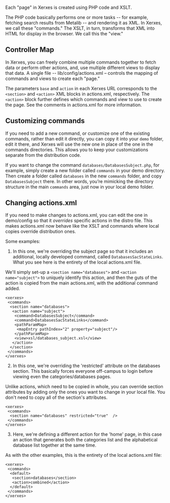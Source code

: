 Each "page" in Xerxes is created using PHP code and XSLT.

The PHP code basically performs one or more tasks -- for example, fetching search results from Metalib -- and rendering it as XML.  In Xerxes, we call these "commands."  The XSLT, in turn, transforms that XML into HTML for display in the browser.  We call this the "view."

## Controller Map ##

In Xerxes, you can freely combine multiple commands together to fetch data or perform other actions, and, use multiple different views to display that data.  A single file -- lib/config/actions.xml – controls the mapping of commands and views to create each "page."

The parameters `base` and `action` in each Xerxes URL corresponds to the `<section>` and `<action>` XML blocks in actions.xml, respectively.  The `<action>` block further defines which commands and view to use to create the page.  See the comments in actions.xml for more information.

## Customizing commands ##

If you need to add a new command, or customize one of the existing commands, rather than edit it directly, you can copy it into your `demo` folder, edit it there, and Xerxes will use the new one in place of the one in the commands directories.  This allows you to keep your customizations separate from the distribution code.

If you want to change the command `databases/DatabasesSubject.php`, for example, simply create a new folder called `commands` in your demo directory.  Then create a folder called `databases` in the new `commands` folder, and copy `DatabasesSubject` there.  In other words, you’re mimicking the directory structure in the main `commands` area, just now in your local demo folder.

## Changing actions.xml ##

If you need to make changes to actions.xml, you can edit the one in demo/config so that it _overrides_ specific actions in the distro file.  This makes actions.xml now behave like the XSLT and commands where local copies override distribution ones.

Some examples:

1. In this one, we're overriding the subject page so that it includes an additional, locally developed command, called `DatabasesSacStateLinks`.  What you see here is the entirety of the local actions.xml file.

We'll simply set-up a `<section name="databases">`  and `<action name="subject">` to uniquely identify this action, and then the guts of the action is copied from the main actions.xml, with the additional command added.

```
<xerxes> 
 <commands> 
  <section name="databases"> 
   <action name="subject"> 
    <command>DatabasesSubject</command> 
    <command>DatabasesSacStateLinks</command> 
    <pathParamMap> 
     <mapEntry pathIndex="2" property="subject"/> 
    </pathParamMap> 
    <view>xsl/databases_subject.xsl</view> 
   </action> 
  </section> 
 </commands> 
</xerxes> 
```

2. In this one, we're  overriding the 'restricted' attribute on the databases section.  This basically forces everyone off-campus to login before viewing even the categories/databases pages.

Unlike actions, which need to be copied in whole, you can override section attributes by adding only the ones you want to change in your local file.  You don't need to copy all of the section's attributes.

```
<xerxes> 
 <commands> 
  <section name="databases" restricted="true"  /> 
 </commands> 
</xerxes> 
```

3. Here, we're defining a different action for the 'home' page, in this case an action that generates both the categories list and the alphabetical database list together at the same time.

As with the other examples, this is the entirety of the local actions.xml file:

```
<xerxes> 
 <commands>   
  <default> 
   <section>databases</section> 
   <action>combined</action> 
  </default> 
 </commands> 
</xerxes> 
```